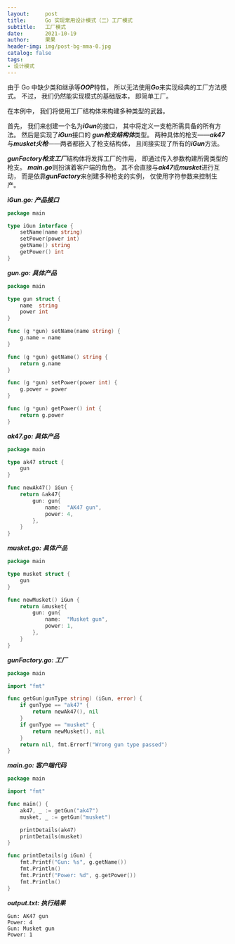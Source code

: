 ```yaml
---
layout:     post
title:      Go 实现常用设计模式（二）工厂模式
subtitle:   工厂模式
date:       2021-10-19
author:     果果
header-img: img/post-bg-mma-0.jpg
catalog: false
tags:
- 设计模式
---
```


由于 Go 中缺少类和继承等***OOP***特性， 所以无法使用***Go***来实现经典的工厂方法模式。 不过， 我们仍然能实现模式的基础版本， 即简单工厂。

在本例中， 我们将使用工厂结构体来构建多种类型的武器。

首先， 我们来创建一个名为***iGun***的接口， 其中将定义一支枪所需具备的所有方法。 然后是实现了***iGun***接口的 ***gun枪支结构体***类型。 两种具体的枪支——***ak47***与***musket火枪***——两者都嵌入了枪支结构体， 且间接实现了所有的***iGun***方法。

***gunFactory枪支工厂***结构体将发挥工厂的作用， 即通过传入参数构建所需类型的枪支。 ***main.go***则扮演着客户端的角色。 其不会直接与***ak47***或***musket***进行互动， 而是依靠***gunFactory***来创建多种枪支的实例， 仅使用字符参数来控制生产。

***iGun.go: 产品接口***
```go
package main

type iGun interface {
    setName(name string)
    setPower(power int)
    getName() string
    getPower() int
}
```

***gun.go: 具体产品***
```go
package main

type gun struct {
    name  string
    power int
}

func (g *gun) setName(name string) {
    g.name = name
}

func (g *gun) getName() string {
    return g.name
}

func (g *gun) setPower(power int) {
    g.power = power
}

func (g *gun) getPower() int {
    return g.power
}
```

***ak47.go: 具体产品***
```go
package main

type ak47 struct {
    gun
}

func newAk47() iGun {
    return &ak47{
        gun: gun{
            name:  "AK47 gun",
            power: 4,
        },
    }
}
```

***musket.go: 具体产品***
```go
package main

type musket struct {
	gun
}

func newMusket() iGun {
	return &musket{
		gun: gun{
			name:  "Musket gun",
			power: 1,
		},
	}
}
```
***gunFactory.go: 工厂***
```go
package main

import "fmt"

func getGun(gunType string) (iGun, error) {
    if gunType == "ak47" {
        return newAk47(), nil
    }
    if gunType == "musket" {
        return newMusket(), nil
    }
    return nil, fmt.Errorf("Wrong gun type passed")
}
```

***main.go: 客户端代码***
```go
package main

import "fmt"

func main() {
	ak47, _ := getGun("ak47")
	musket, _ := getGun("musket")

	printDetails(ak47)
	printDetails(musket)
}

func printDetails(g iGun) {
	fmt.Printf("Gun: %s", g.getName())
	fmt.Println()
	fmt.Printf("Power: %d", g.getPower())
	fmt.Println()
}
```

***output.txt: 执行结果***
```text
Gun: AK47 gun
Power: 4
Gun: Musket gun
Power: 1
```